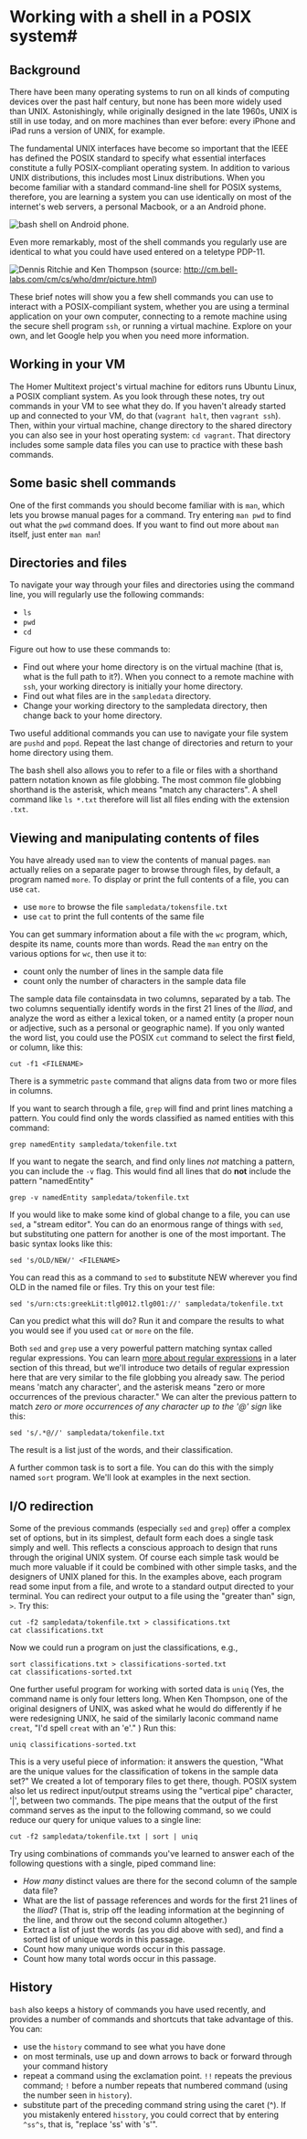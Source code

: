 # Working with a shell in a POSIX system#


## Background ##


There have been many operating systems to run on all kinds of computing devices over the past half century, but none has been more widely used than UNIX.  Astonishingly, while originally designed in the late 1960s, UNIX is still in use today, and on more machines than ever before:  every iPhone and iPad runs a version of UNIX, for example.

The fundamental UNIX interfaces have become so important that the IEEE has defined the POSIX standard to specify what essential interfaces constitute a fully POSIX-compliant operating system.  In addition to various UNIX distributions, this includes most Linux distributions.  When you become familiar with a standard command-line shell for POSIX systems, therefore, you are learning a system you can use identically on most of the internet's web servers, a personal Macbook,  or a an Android phone.  

![bash shell on Android phone][2].  

Even more remarkably, most of the shell commands you regularly use are identical to what you could have used entered on a teletype  PDP-11.

![Dennis Ritchie and Ken Thompson][1] (source:  <http://cm.bell-labs.com/cm/cs/who/dmr/picture.html>)

These brief notes will show you a few shell commands you can use to interact with a POSIX-compiliant system, whether you are using a terminal application on your own computer, connecting to a remote machine using the secure shell program `ssh`, or running a virtual machine.  Explore on your own, and let Google help you when you need more information.


[1]: http://cm.bell-labs.com/cm/cs/who/dmr/kd14.jpg

[2]: http://shot.holycross.edu/bashdroid.jpg



## Working in your VM ##

The Homer Multitext project's virtual machine for editors runs Ubuntu Linux, a POSIX compliant system.  As you look through these notes, try out commands in your VM to see what they do.  If you haven't already started up and connected to your VM, do that (`vagrant halt`, then `vagrant ssh`).  Then, within your virtual machine, change directory to the shared directory you can also see in your host operating system:  `cd vagrant`.  That directory includes some sample data files you can use to practice with these bash commands.


## Some basic shell commands ##


One of the first commands you should become familiar with is `man`, which lets you browse manual pages for a command.  Try entering `man pwd`  to find out what the `pwd` command does.  If you want to find out more about `man` itself, just enter `man man`!


## Directories and files ##



To navigate your way through your files and directories using the command line, you will regularly use the following commands:

- `ls`
- `pwd`
-  `cd`

Figure out how to use these commands to:

- Find out where your home directory is on the virtual machine (that is, what is the full path to it?).  When you connect to a remote machine with `ssh`, your working directory is initially your home directory.  
- Find out what files are in the `sampledata`  directory.  
- Change your working directory to the sampledata directory, then change back to your home directory.

Two useful additional commands you can use to navigate your file system are `pushd` and `popd`.  Repeat the last change of directories and return to your home directory using them.

The bash shell also allows you to refer to a file or files with a shorthand pattern notation known as file globbing.  The most common file globbing shorthand is the asterisk, which means "match any characters".  A shell command like `ls *.txt` therefore will list all files ending with the extension `.txt`.


## Viewing and manipulating contents of files ##



You have already used `man` to view the contents of manual pages.  `man` actually relies on a separate pager to browse through files, by default, a program named `more`.  To display or print the full contents of a file, you can use `cat`.

- use `more` to browse the file `sampledata/tokensfile.txt`
- use `cat` to print the full contents of the same file

You can get summary information about a file with the `wc` program, which, despite its name, counts more than words.  Read the `man` entry on the various options for `wc`, then use it to:

- count only the number of lines in the sample data file
- count only the number of characters in the sample data file

The sample data file containsdata in two columns, separated by a tab.  The two columns sequentially identify words in the first 21 lines of the *Iliad*, and analyze the word as either a lexical token, or a named entity (a proper noun or adjective, such as a personal or geographic name).  If you only wanted the word list, you could use the POSIX `cut` command to select the first **f**ield, or column, like this:

    cut -f1 <FILENAME>

There is a symmetric `paste` command that aligns data from two or more files in columns.

If you want to search through a file, `grep` will find and print lines matching a pattern.  You could find only the words classified as named entities with this command:

    grep namedEntity sampledata/tokenfile.txt

If you want to negate the search, and find only lines *not* matching a pattern, you can include the `-v` flag.  This would find all lines that do **not** include the pattern "namedEntity"

    grep -v namedEntity sampledata/tokenfile.txt

If you would like to make some kind of global change to a file, you can use `sed`, a "stream editor".  You can do an enormous range of things with `sed`, but substituting one pattern for another is one of the most important.  The basic syntax looks like this:

    sed 's/OLD/NEW/' <FILENAME>

You can read this as a command to `sed` to **s**ubstitute NEW wherever you find OLD in the named file or files.  Try this on your test file:

    sed 's/urn:cts:greekLit:tlg0012.tlg001://' sampledata/tokenfile.txt

Can you predict what this will do?  Run it and compare the results to what you would see if you used `cat` or `more` on the file.

Both `sed` and `grep` use a very powerful pattern matching syntax called regular expressions.  You can learn [more about regular expressions](re.html) in a later section of this thread, but we'll introduce two details of regular expression here that are very similar to the file globbing you already saw.  The period means 'match any character', and the asterisk means "zero or more occurrences of the previous character."  We can alter the previous pattern to match *zero or more occurrences of any character up to the '@' sign*  like this:

    sed 's/.*@//' sampledata/tokenfile.txt

The result is a list just of the words, and their classification.

A further common task is to sort a file.  You can do this with the simply named `sort` program.  We'll look at examples in the next section.

## I/O redirection ##



Some of the previous commands (especially `sed` and `grep`) offer a complex set of options, but in its simplest, default form each does a single task simply and well.  This reflects a conscious approach to design that runs through the original UNIX system.  Of course each simple task would be much more valuable if it could be combined with other simple tasks, and the designers of UNIX planed for this.  In the examples above, each program read some input from a file, and wrote  to a standard output directed to your terminal.  You can redirect your output to a file using the "greater than" sign, `>`.  Try this:

    cut -f2 sampledata/tokenfile.txt > classifications.txt
    cat classifications.txt

Now we could run a program on just the classifications, e.g.,

    sort classifications.txt > classifications-sorted.txt
    cat classifications-sorted.txt

One further useful program for working with sorted data is `uniq` (Yes, the command name is only four letters long.  When Ken Thompson, one of the original designers of UNIX, was asked what he would do differently if he were redesigning UNIX, he said of the similarly laconic command name `creat`, "I'd spell `creat` with an 'e'." )  Run this:

    uniq classifications-sorted.txt

This is a very useful piece of information:  it answers the question, "What are the unique values for the classification of tokens in the sample data set?"  We created a lot of temporary files to get there, though.  POSIX system also let us redirect input/output streams using the "vertical pipe" character, '|', between two commands.  The pipe means that the output of the first command serves as the input to the following command, so we could reduce our query for unique values to a single line:

    cut -f2 sampledata/tokenfile.txt | sort | uniq

Try using combinations of commands you've learned to answer each of the following questions with a single, piped command line:

- *How many* distinct values are there for the second column of the sample data file?
- What are the list of passage references and words for the first 21 lines of the *Iliad*? (That is, strip off the leading information at the beginning of the line, and throw out the second column altogether.)
- Extract a list of just the words (as you did above with sed), and find a sorted list of unique words in this passage.
- Count how many unique words occur in this passage.
- Count how many total words occur in this passage.



## History ##



`bash` also keeps a history of commands you have used recently, and provides a number of commands and shortcuts that take advantage of this.  You can:

- use the `history` command to see what you have done
- on most terminals, use  up and down arrows to back or forward through your command history
- repeat a command using the exclamation point.  `!!` repeats the previous command;  `!` before a number repeats that numbered command (using the number seen in `history`).
-  substitute part of the preceding command string using the caret (^).  If you mistakenly entered `hisstory`, you could correct that by entering `^ss^s`, that is, "replace 'ss' with 's'".

[3]: vagrant.html

[4]: re.html